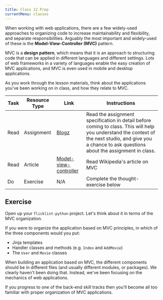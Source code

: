 ```yaml
---
title: Class 12 Prep
currentMenu: classes
---
```


When working with web applications, there are a few widely-used approaches to organizing code to increase maintainability and flexibility, and separate responsibilities. Arguably the most important and widely-used of these is the **Model-View-Controller (MVC)** pattern.

MVC is a **design pattern**, which means that it is an approach to structuring code that can be applied in different languages and different settings. Lots of web frameworks in a variety of languages enable the easy creation of MVC applications, and MVC is even used in mobile and desktop applications.

As you work through the lesson materials, think about the applications you've been working on in class, and how they relate to MVC.

Task | Resource Type | Link | Instructions
|----|---------------|------|-------------|
Read | Assignment | [Blogz](../../assignments/blogz/) | Read the assignment specification in detail before coming to class. This will help you understand the context of the next studio, and give you a chance to ask questions about the assignment in class.
Read | Article | [Model-view-controller](https://en.wikipedia.org/wiki/Model%E2%80%93view%E2%80%93controller) | Read Wikipedia's article on MVC
Do | Exercise | N/A | Complete the thought-exercise below

## Exercise

Open up your `flicklist-python` project. Let's think about it in terms of the MVC organization.

If you were to organize the application based on MVC principles, in which of the three components would you put:
- Jinja templates
- Handler classes and methods (e.g. `Index` and `AddMovie`)
- The `User` and `Movie` classes

<aside class="aside-note" markdown="1">
When building an application based on MVC, the different components should be in different files (and usually different modules, or packages). We clearly haven't been doing that. Instead, we've been focusing on the mechanics of web applications.

If you progress to one of the back-end skill tracks then you'll become all too familiar with proper organization of MVC applications.
</aside>
